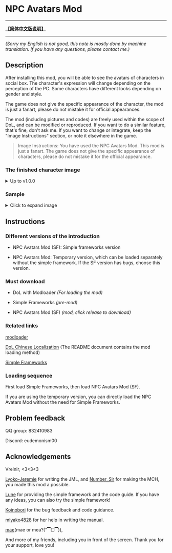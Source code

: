 # NPC Avatars Mod 

---

[**【简体中文版说明】**](https://github.com/Eudemonism00/DOL-npcicon-mods/blob/main/README.md)

---

*(Sorry my English is not good, this note is mostly done by machine translation. If you have any questions, please contact me.)*

## Description

After installing this mod, you will be able to see the avatars of characters in social box. The character's expression will change depending on the perception of the PC. Some characters have different looks depending on gender and style.

The game does not give the specific appearance of the character, the mod is just a fanart, please do not mistake it for official appearances.

The mod (including pictures and codes) are freely used within the scope of DoL, and can be modified or reproduced. If you want to do a similar feature, that's fine, don't ask me. If you want to change or integrate, keep the "Image Instructions" section, or note it elsewhere in the game.

> Image Instructions: You have used the NPC Avatars Mod. This mod is just a fanart. The game does not give the specific appearance of characters, please do not mistake it for the official appearance.

### The finished character image

<details>

<summary>Up to v1.0.0</summary>

- Alex (24 pieces)
- Remy (14 pieces)
- Gwylan (2 pieces)
- Wren (14 pieces)
- Bailey (2 pieces)
- Jordan (3 pieces)
- Sydney (112 pieces)
- Harper (7 pieces)
- Whitney (26 pieces)
- Landry (4 pieces)
- Kylar (28 pieces)
- Darryl (12 pieces)
- Briar (10 pieces)
- Sirris (6 pieces)
- Robin (24 pieces)
- Eden (20 pieces)
- Quinn (4 pieces)
- River (4 pieces)
- Winter (8 pieces)
- Leighton (12 pieces)
- Avery (20 pieces)
- Niki (4 pieces)
- Ivory Wraith (12 pieces)
- Great Hawk (12 pieces)
- Mason (12 pieces)
- Black Wolf (20 pieces)
- Sam (6 pieces)
- Charlie (6 pieces)
- Morgan (14 pieces)
- Zephyr (6 pieces)
- Doren (4 pieces)


If not all characters are displayed, change the version.

</details>

### Sample

<details>

<summary>Click to expand image</summary>

![sample1](https://github.com/Eudemonism00/DOL-npcicon-mods/assets/152267917/c0359926-1178-42a1-8011-522da5e9b4fa)
![sample2](https://github.com/Eudemonism00/DOL-npcicon-mods/assets/152267917/e40af326-e80f-4624-8aad-bc5713c71a9d)

</details>

## Instructions

### Different versions of the introduction

- NPC Avatars Mod (SF): Simple frameworks version

- NPC Avatars Mod: Temporary version, which can be loaded separately without the simple framework. If the SF version has bugs, choose this version.

### Must download

- DoL with Modloader *(For loading the mod)*

- Simple Frameworks *(pre-mod)*

- NPC Avatars Mod (SF) *(mod, click release to download)*

### Related links

[modloader](https://github.com/Lyoko-Jeremie/sugarcube-2-ModLoader)

[DoL Chinese Localization](https://github.com/Eltirosto/Degrees-of-Lewdity-Chinese-Localization) (The README document contains the mod loading method)

[Simple Frameworks](https://github.com/emicoto/DOLMods/releases)

### Loading sequence

First load Simple Frameworks, then load NPC Avatars Mod (SF).

If you are using the temporary version, you can directly load the NPC Avatars Mod without the need for Simple Frameworks.

## Problem feedback

QQ group: 832410983

Discord: eudemonism00

## Acknowledgements

Vrelnir, <3<3<3

[Lyoko-Jeremie](https://github.com/Lyoko-Jeremie) for writing the JML, and [Number_Sir](https://github.com/NumberSir) for making the MCH, you made this mod a possible.

[Lune](https://github.com/emicoto) for providing the simple framework and the code guide. If you have any ideas, you can also try the simple framework!

[Koinobori](https://github.com/koooooiCarp) for the bug feedback and code guidance.

[miyako4828](https://github.com/miyakoAki4828) for her help in writing the manual.

[mae](https://github.com/Maenoko)(mae or mea?("▔□▔)),

And more of my friends, including you in front of the screen. Thank you for your support, love you!
